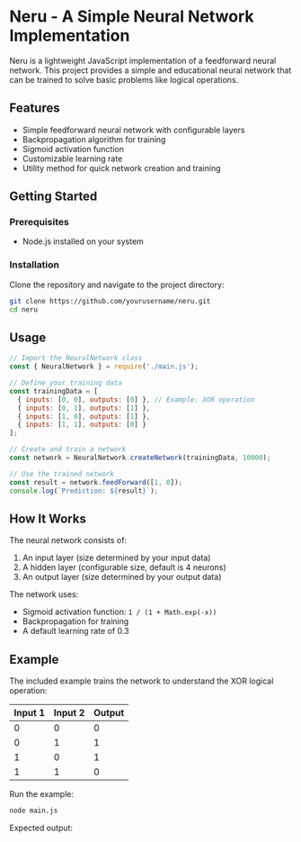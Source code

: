# Neru - A Simple Neural Network Implementation

Neru is a lightweight JavaScript implementation of a feedforward neural network. This project provides a simple and educational neural network that can be trained to solve basic problems like logical operations.

## Features

- Simple feedforward neural network with configurable layers
- Backpropagation algorithm for training
- Sigmoid activation function
- Customizable learning rate
- Utility method for quick network creation and training

## Getting Started

### Prerequisites

- Node.js installed on your system

### Installation

Clone the repository and navigate to the project directory:

```bash
git clone https://github.com/yourusername/neru.git
cd neru
```

## Usage

```javascript
// Import the NeuralNetwork class
const { NeuralNetwork } = require('./main.js');

// Define your training data
const trainingData = [
  { inputs: [0, 0], outputs: [0] }, // Example: XOR operation
  { inputs: [0, 1], outputs: [1] },
  { inputs: [1, 0], outputs: [1] },
  { inputs: [1, 1], outputs: [0] }
];

// Create and train a network
const network = NeuralNetwork.createNetwork(trainingData, 10000);

// Use the trained network
const result = network.feedForward([1, 0]);
console.log(`Prediction: ${result}`);
```

## How It Works

The neural network consists of:
1. An input layer (size determined by your input data)
2. A hidden layer (configurable size, default is 4 neurons)
3. An output layer (size determined by your output data)

The network uses:
- Sigmoid activation function: `1 / (1 + Math.exp(-x))`
- Backpropagation for training
- A default learning rate of 0.3

## Example

The included example trains the network to understand the XOR logical operation:

| Input 1 | Input 2 | Output |
|---------|---------|--------|
| 0       | 0       | 0      |
| 0       | 1       | 1      |
| 1       | 0       | 1      |
| 1       | 1       | 0      |

Run the example:

```bash
node main.js
```

Expected output:


